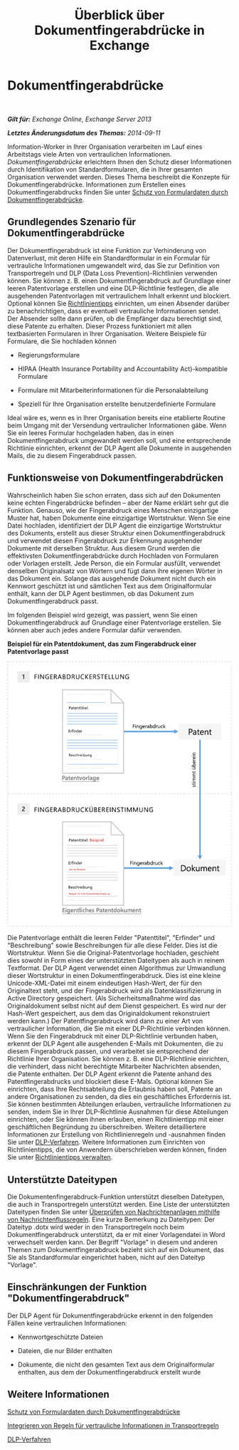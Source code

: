 ﻿---
title: Überblick über Dokumentfingerabdrücke in Exchange
TOCTitle: Dokumentfingerabdrücke
ms:assetid: 1e0c579c-26e0-462a-a1b0-d7506dfe05fa
ms:mtpsurl: https://technet.microsoft.com/de-de/library/Dn635176(v=EXCHG.150)
ms:contentKeyID: 61201332
ms.date: 04/24/2018
mtps_version: v=EXCHG.150
ms.translationtype: HT
---

# Dokumentfingerabdrücke

 

_**Gilt für:** Exchange Online, Exchange Server 2013_

_**Letztes Änderungsdatum des Themas:** 2014-09-11_

Information-Worker in Ihrer Organisation verarbeiten im Lauf eines Arbeitstags viele Arten von vertraulichen Informationen. *Dokumentfingerabdrücke* erleichtern Ihnen den Schutz dieser Informationen durch Identifikation von Standardformularen, die in Ihrer gesamten Organisation verwendet werden. Dieses Thema beschreibt die Konzepte für Dokumentfingerabdrücke. Informationen zum Erstellen eines Dokumentfingerabdrucks finden Sie unter [Schutz von Formulardaten durch Dokumentfingerabdrücke](protect-form-data-with-document-fingerprinting-exchange-2013-help.md).

## Grundlegendes Szenario für Dokumentfingerabdrücke

Der Dokumentfingerabdruck ist eine Funktion zur Verhinderung von Datenverlust, mit deren Hilfe ein Standardformular in ein Formular für vertrauliche Informationen umgewandelt wird, das Sie zur Definition von Transportregeln und DLP (Data Loss Prevention)-Richtlinien verwenden können. Sie können z. B. einen Dokumentfingerabdruck auf Grundlage einer leeren Patentvorlage erstellen und eine DLP-Richtlinie festlegen, die alle ausgehenden Patentvorlagen mit vertraulichem Inhalt erkennt und blockiert. Optional können Sie [Richtlinientipps](technical-overview-of-policy-tips-in-exchange-online-and-exchange-2013.md) einrichten, um einen Absender darüber zu benachrichtigen, dass er eventuell vertrauliche Informationen sendet. Der Absender sollte dann prüfen, ob die Empfänger dazu berechtigt sind, diese Patente zu erhalten. Dieser Prozess funktioniert mit allen textbasierten Formularen in Ihrer Organisation. Weitere Beispiele für Formulare, die Sie hochladen können

  - Regierungsformulare

  - HIPAA (Health Insurance Portability and Accountability Act)-kompatible Formulare

  - Formulare mit Mitarbeiterinformationen für die Personalabteilung

  - Speziell für Ihre Organisation erstellte benutzerdefinierte Formulare

Ideal wäre es, wenn es in Ihrer Organisation bereits eine etablierte Routine beim Umgang mit der Versendung vertraulicher Informationen gäbe. Wenn Sie ein leeres Formular hochgeladen haben, das in einen Dokumentfingerabdruck umgewandelt werden soll, und eine entsprechende Richtlinie einrichten, erkennt der DLP Agent alle Dokumente in ausgehenden Mails, die zu diesem Fingerabdruck passen.

## Funktionsweise von Dokumentfingerabdrücken

Wahrscheinlich haben Sie schon erraten, dass sich auf den Dokumenten keine echten Fingerabdrücke befinden – aber der Name erklärt sehr gut die Funktion. Genauso, wie der Fingerabdruck eines Menschen einzigartige Muster hat, haben Dokumente eine einzigartige Wortstruktur. Wenn Sie eine Datei hochladen, identifiziert der DLP Agent die einzigartige Wortstruktur des Dokuments, erstellt aus dieser Struktur einen Dokumentfingerabdruck und verwendet diesen Fingerabdruck zur Erkennung ausgehender Dokumente mit derselben Struktur. Aus diesem Grund werden die effektivsten Dokumentfingerabdrücke durch Hochladen von Formularen oder Vorlagen erstellt. Jede Person, die ein Formular ausfüllt, verwendet denselben Originalsatz von Wörtern und fügt dann ihre eigenen Wörter in das Dokument ein. Solange das ausgehende Dokument nicht durch ein Kennwort geschützt ist und sämtlichen Text aus dem Originalformular enthält, kann der DLP Agent bestimmen, ob das Dokument zum Dokumentfingerabdruck passt.

Im folgenden Beispiel wird gezeigt, was passiert, wenn Sie einen Dokumentfingerabdruck auf Grundlage einer Patentvorlage erstellen. Sie können aber auch jedes andere Formular dafür verwenden.

**Beispiel für ein Patentdokument, das zum Fingerabdruck einer Patentvorlage passt**

![Ein Patentdokument, das einem Dokumentfingerabdruck entspricht.](images/Dn635176.9c952770-2cd4-4f62-9735-6d073344be7f(EXCHG.150).png "Ein Patentdokument, das einem Dokumentfingerabdruck entspricht.")

Die Patentvorlage enthält die leeren Felder "Patenttitel", "Erfinder" und "Beschreibung" sowie Beschreibungen für alle diese Felder. Dies ist die Wortstruktur. Wenn Sie die Original-Patentvorlage hochladen, geschieht dies sowohl in Form eines der unterstützten Dateitypen als auch in reinem Textformat. Der DLP Agent verwendet einen Algorithmus zur Umwandlung dieser Wortstruktur in einen Dokumentfingerabdruck. Dies ist eine kleine Unicode-XML-Datei mit einem eindeutigen Hash-Wert, der für den Originaltext steht, und der Fingerabdruck wird als Datenklassifizierung in Active Directory gespeichert. (Als Sicherheitsmaßnahme wird das Originaldokument selbst nicht auf dem Dienst gespeichert. Es wird nur der Hash-Wert gespeichert, aus dem das Originaldokument rekonstruiert werden kann.) Der Patentfingerabdruck wird dann zu einer Art von vertraulicher Information, die Sie mit einer DLP-Richtlinie verbinden können. Wenn Sie den Fingerabdruck mit einer DLP-Richtlinie verbunden haben, erkennt der DLP Agent alle ausgehenden E-Mails mit Dokumenten, die zu diesem Fingerabdruck passen, und verarbeitet sie entsprechend der Richtlinie Ihrer Organisation. Sie können z. B. eine DLP-Richtlinie einrichten, die verhindert, dass nicht berechtigte Mitarbeiter Nachrichten absenden, die Patente enthalten. Der DLP Agent erkennt die Patente anhand des Patentfingerabdrucks und blockiert diese E-Mals. Optional können Sie einrichten, dass Ihre Rechtsabteilung die Erlaubnis haben soll, Patente an andere Organisationen zu senden, da dies ein geschäftliches Erfordernis ist. Sie können bestimmten Abteilungen erlauben, vertrauliche Informationen zu senden, indem Sie in Ihrer DLP-Richtlinie Ausnahmen für diese Abteilungen einrichten, oder Sie können ihnen erlauben, einen Richtlinientipp mit einer geschäftlichen Begründung zu überschreiben. Weitere detailliertere Informationen zur Erstellung von Richtlinienregeln und -ausnahmen finden Sie unter [DLP-Verfahren](https://technet.microsoft.com/de-de/library/jj938003\(v=exchg.150\)). Weitere Informationen zum Einrichten von Richtlinientipps, die von Anwendern überschrieben werden können, finden Sie unter [Richtlinientipps verwalten](how-to-configure-and-manage-policy-tips-a-dlp-feature-exchange.md).

## Unterstützte Dateitypen

Die Dokumentenfingerabdruck-Funktion unterstützt dieselben Dateitypen, die auch in Transportregeln unterstützt werden. Eine Liste der unterstützten Dateitypen finden Sie unter [Überprüfen von Nachrichtenanlagen mithilfe von Nachrichtenflussregeln](https://technet.microsoft.com/de-de/library/jj919236\(v=exchg.150\)). Eine kurze Bemerkung zu Dateitypen: Der Dateityp .dotx wird weder in den Transportregeln noch beim Dokumentfingerabdruck unterstützt, da er mit einer Vorlagendatei in Word verwechselt werden kann. Der Begriff "Vorlage" in diesem und anderen Themen zum Dokumentfingerabdruck bezieht sich auf ein Dokument, das Sie als Standardformular eingerichtet haben, nicht auf den Dateityp "Vorlage".

## Einschränkungen der Funktion "Dokumentfingerabdruck"

Der DLP Agent für Dokumentfingerabdrücke erkennt in den folgenden Fällen keine vertraulichen Informationen:

  - Kennwortgeschützte Dateien

  - Dateien, die nur Bilder enthalten

  - Dokumente, die nicht den gesamten Text aus dem Originalformular enthalten, aus dem der Dokumentfingerabdruck erstellt wurde

## Weitere Informationen

[Schutz von Formulardaten durch Dokumentfingerabdrücke](protect-form-data-with-document-fingerprinting-exchange-2013-help.md)

[Integrieren von Regeln für vertrauliche Informationen in Transportregeln](integrating-sensitive-information-rules-with-transport-rules-exchange-2013-help.md)

[DLP-Verfahren](https://technet.microsoft.com/de-de/library/jj938003\(v=exchg.150\))

